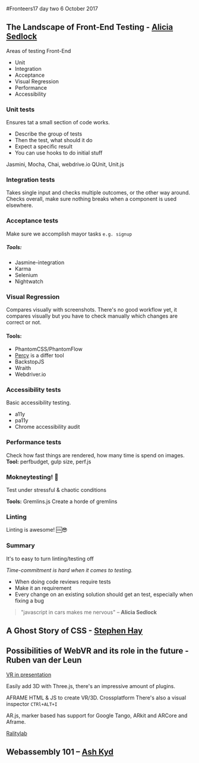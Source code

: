 #Fronteers17 day two 6 October 2017

## The Landscape of Front-End Testing - [Alicia Sedlock](https://twitter.com/Aliciability)

Areas of testing Front-End
- Unit
- Integration
- Acceptance
- Visual Regression
- Performance
- Accessibility

### Unit tests
Ensures tat a small section of code works.
- Describe the group of tests
- Then the test, what should it do
- Expect a specific result
- You can use hooks to do initial stuff

Jasmini, Mocha, Chai, webdrive.io QUnit, Unit.js

### Integration tests
Takes single input and checks multiple outcomes, or the other way around.
Checks overall, make sure nothing breaks when a component is used elsewhere.

### Acceptance tests
Make sure we accomplish mayor tasks `e.g. signup`

##### Tools:
- Jasmine-integration
- Karma
- Selenium
- Nightwatch

### Visual Regression
Compares visually with screenshots.
There's no good workflow yet, it compares visually but you have to check manually which changes are correct or not.

#### Tools:
- PhantomCSS/PhantomFlow
- [Percy](percy.io) is a differ tool
- BackstopJS
- Wraith
- Webdriver.io

### Accessibility tests
Basic accessibility testing.
- a11y
- pa11y
- Chrome accessibility audit

### Performance tests
Check how fast things are rendered, how many time is spend on images.
**Tool:** perfbudget, gulp size, perf.js

### Mokneytesting! :monkey:
Test under stressful & chaotic conditions

**Tools:** Gremlins.js
Create a horde of gremlins

### Linting
Linting is awesome! :cool::sunglasses:

### Summary
It's to easy to turn linting/testing off

_Time-commitment is hard when it comes to testing._
- When doing code reviews require tests
- Make it an requirement
- Every change on an existing solution should get an test, especially when fixing a bug

> "javascript in cars makes me nervous"
– **Alicia Sedlock**


## A Ghost Story of CSS - [Stephen Hay](https://twitter.com/stephenhay)

## Possibilities of WebVR and its role in the future - Ruben van der Leun
[VR in presentation](http://trlvr.nl/fronteers)

Easily add 3D with Three.js, there's an impressive amount of plugins.

AFRAME HTML & JS to create VR/3D. Crossplatform
There's also a visual inspector `CTRl+ALT+I`

AR.js, marker based has support for Google Tango, ARkit and ARCore and Aframe.

[Ralitylab](http://realitylab.nl)

## Webassembly 101 – [Ash Kyd](https://twitter.com/ashkyd)
